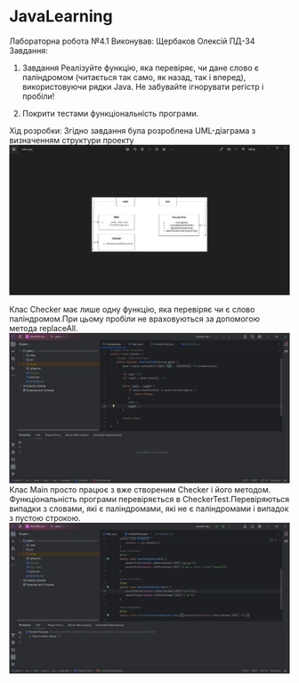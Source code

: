 # JavaLearning
Лабораторна робота №4.1 Виконував: Щербаков Олексій ПД-34 Завдання:
1. Завдання
Реалізуйте функцію, яка перевіряє, чи дане слово є паліндромом (читається так само, як назад, так і вперед),
використовуючи рядки Java. Не забувайте ігнорувати регістр і пробіли!

2. Покрити тестами функціональність програми.

Хід розробки:
Згідно завдання була розроблена UML-діаграма з визначенням структури проекту
![img.png](img.png)

Клас Checker має лише одну функцію, яка перевіряє чи є слово паліндромом.При цьому пробіли не враховуються
за допомогою метода replaceAll.
![img_1.png](img_1.png)
Клас Main просто працює з вже створеним Checker і його методом.
Функціональність програми перевіряється в CheckerTest.Перевіряються випадки з словами, які є паліндромами, які
не є паліндромами і випадок з пустою строкою.
![img_2.png](img_2.png)
